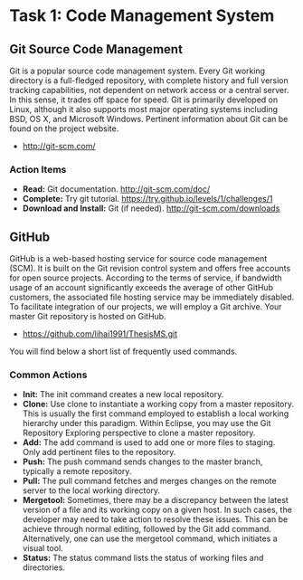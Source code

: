 # Task 1: Code Management System

## Git Source Code Management

Git is a popular source code management system.
Every Git working directory is a full-fledged repository, with complete history and full version tracking capabilities, not dependent on network access or a central server.
In this sense, it trades off space for speed.
Git is primarily developed on Linux, although it also supports most major operating systems including BSD, OS X, and Microsoft Windows.
Pertinent information about Git can be found on the project website.

* http://git-scm.com/

### Action Items

* __Read:__ Git documentation.
http://git-scm.com/doc/
* __Complete:__ Try git tutorial.
https://try.github.io/levels/1/challenges/1
* __Download and Install:__ Git (if needed).
http://git-scm.com/downloads


## GitHub

GitHub is a web-based hosting service for source code management (SCM).
It is built on the Git revision control system and offers free accounts for open source projects.
According to the terms of service, if bandwidth usage of an account significantly exceeds the average of other GitHub customers, the associated file hosting service may be immediately disabled.
To facilitate integration of our projects, we will employ a Git archive.
Your master Git repository is hosted on GitHub.

* https://github.com/lihai1991/ThesisMS.git

You will find below a short list of frequently used commands.

### Common Actions

* __Init:__ The init command creates a new local repository.
* __Clone:__ Use clone to instantiate a working copy from a master repository. This is usually the first command employed to establish a local working hierarchy under this paradigm. Within Eclipse, you may use the Git Repository Exploring perspective to clone a master repository.
* __Add:__ The add command is used to add one or more files to staging. Only add pertinent files to the repository.
* __Push:__ The push command sends changes to the master branch, typically a remote repository.
* __Pull:__ The pull command fetches and merges changes on the remote server to the local working directory.
* __Mergetool:__ Sometimes, there may be a discrepancy between the latest version of a file and its working copy on a given host. In such cases, the developer may need to take action to resolve these issues. This can be achieve through normal editing, followed by the Git add command. Alternatively, one can use the mergetool command, which initiates a visual tool.
* __Status:__ The status command lists the status of working files and directories.

